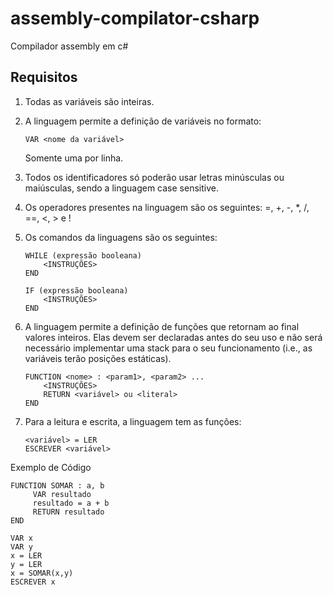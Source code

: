 # assembly-compilator-csharp

Compilador assembly em c#

## Requisitos

1. Todas as variáveis são inteiras.

2. A linguagem permite a definição de variáveis no formato:
   ```
   VAR <nome da variável>
   ```
   Somente uma por linha.

3. Todos os identificadores só poderão usar letras minúsculas ou maiúsculas, sendo a linguagem case sensitive.

4. Os operadores presentes na linguagem são os seguintes: =, +, -, *, /, ==, <, > e !

5. Os comandos da linguagens são os seguintes:
   ```
   WHILE (expressão booleana)
       <INSTRUÇÕES>
   END

   IF (expressão booleana)
       <INSTRUÇÕES>
   END
   ```

6. A linguagem permite a definição de funções que retornam ao final valores inteiros. Elas devem ser declaradas antes do seu uso e não será necessário implementar uma stack para o seu funcionamento (i.e., as variáveis terão posições estáticas).
   ```
   FUNCTION <nome> : <param1>, <param2> ...
       <INSTRUÇÕES>
       RETURN <variável> ou <literal>
   END
   ```

7. Para a leitura e escrita, a linguagem tem as funções:
   ```
   <variável> = LER 
   ESCREVER <variável>
   ```

Exemplo de Código
```
FUNCTION SOMAR : a, b
     VAR resultado
     resultado = a + b
     RETURN resultado
END

VAR x
VAR y
x = LER
y = LER
x = SOMAR(x,y)
ESCREVER x
```
